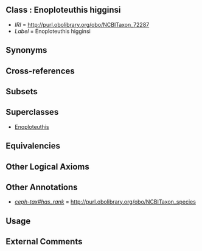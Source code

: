 
## Class : Enoploteuthis higginsi

 * *IRI* = http://purl.obolibrary.org/obo/NCBITaxon_72287
 * *Label* = Enoploteuthis higginsi

## Synonyms


## Cross-references


## Subsets


## Superclasses

 * [Enoploteuthis](../../NCBITaxon/45/NCBITaxon_34545.md)

## Equivalencies


## Other Logical Axioms


## Other Annotations

 * *[ceph-tax#has_rank](../../ceph-tax#has/nk/ceph-tax#has_rank.md)* = http://purl.obolibrary.org/obo/NCBITaxon_species

## Usage


## External Comments


